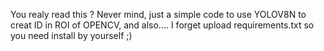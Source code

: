 You realy read this ? Never mind, just a simple code to use YOLOV8N to creat ID in ROI of OPENCV, and also.... I forget upload requirements.txt so you need install by yourself ;)
